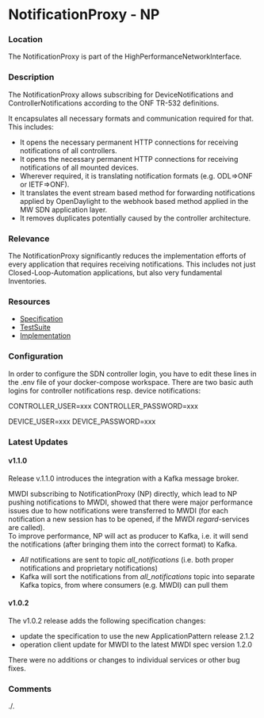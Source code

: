 # NotificationProxy - NP

### Location
The NotificationProxy is part of the HighPerformanceNetworkInterface.

### Description
The NotificationProxy allows subscribing for DeviceNotifications and ControllerNotifications according to the ONF TR-532 definitions.  

It encapsulates all necessary formats and communication required for that. This includes:  
- It opens the necessary permanent HTTP connections for receiving notifications of all controllers.  
- It opens the necessary permanent HTTP connections for receiving notifications of all mounted devices.  
- Wherever required, it is translating notification formats (e.g. ODL=>ONF or IETF=>ONF).  
- It translates the event stream based method for forwarding notifications applied by OpenDaylight to the webhook based method applied in the MW SDN application layer.  
- It removes duplicates potentially caused by the controller architecture.  

### Relevance
The NotificationProxy significantly reduces the implementation efforts of every application that requires receiving notifications.
This includes not just Closed-Loop-Automation applications, but also very fundamental Inventories.

### Resources
- [Specification](./spec/)
- [TestSuite](./testing/)
- [Implementation](./server/)

### Configuration
In order to configure the SDN controller login, you have to edit these lines in the .env file of your docker-compose workspace.
There are two basic auth logins for controller notifications resp. device notifications:

CONTROLLER_USER=xxx
CONTROLLER_PASSWORD=xxx

DEVICE_USER=xxx
DEVICE_PASSWORD=xxx

### Latest Updates  

#### v1.1.0
Release v.1.1.0 introduces the integration with a Kafka message broker.  

MWDI subscribing to NotificationProxy (NP) directly, which lead to NP pushing notifications to MWDI, showed that there were major performance issues due to how notifications were transferred to MWDI (for each notification a new session has to be opened, if the MWDI *regard*-services are called).  
To improve performance, NP will act as producer to Kafka, i.e. it will send the notifications (after bringing them into the correct format) to Kafka.  
- *All* notifications are sent to topic *all_notifications* (i.e. both proper notifications and proprietary notifications)
- Kafka will sort the notifications from *all_notifications* topic into separate Kafka topics, from where consumers (e.g. MWDI) can pull them

#### v1.0.2
The v1.0.2 release adds the following specification changes:

- update the specification to use the new ApplicationPattern release 2.1.2
- operation client update for MWDI to the latest MWDI spec version 1.2.0  

There were no additions or changes to individual services or other bug fixes.

### Comments
./.
